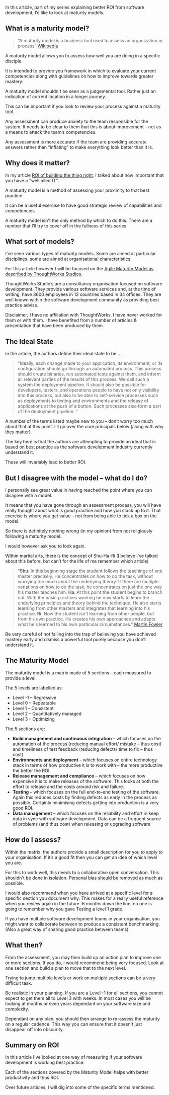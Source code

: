In this article, part of my series explaining better ROI from software development, I’d like to look at maturity models.

## What is a maturity model?

> “A maturity model is a business tool used to assess an organization or process” [Wikipedia](https://en.wikipedia.org/wiki/Maturity_model)

A maturity model allows you to assess how well you are doing in a specific disciple.

It is intended to provide you framework in which to evaluate your current competencies along with guidelines on how to improve towards greater mastery.

A maturity model shouldn't be seen as a judgemental tool. Rather just an indication of current location in a longer journey.

This can be important if you look to review your process against a maturity tool.

Any assessment can produce anxiety to the team responsible for the system. It needs to be clear to them that this is about improvement – not as a means to attack the team’s competencies.

Any assessment is more accurate if the team are providing accurate answers rather than “inflating” to make everything look better than it is.

## Why does it matter?

In my article [ROI of building the thing right](/blog/roi-of-building-the-thing-right), I talked about how important that you have a "well oiled IT".

A maturity model is a method of assessing your proximity to that best practice.

It can be a useful exercise to have good strategic review of capabilities and competencies.

A maturity model isn't the only method by which to do this. There are a number that I’ll try to cover off in the fullness of this series.

## What sort of models?

I've seen various types of maturity models. Some are aimed at particular disciplines, some are aimed at organisational characteristics.

For this article however I will be focused on the [Agile Maturity Model as described by ThoughtWorks Studios](http://info.thoughtworks.com/rs/thoughtworks2/images/agile_maturity_model.pdf).

ThoughtWorks Studio’s are a consultancy organisation focused on software development. They provide various software services and, at the time of writing, have 3600 employees in 12 countries based in 34 offices. They are well known within the software development community as providing best practice advise.

Disclaimer; I have no affiliation with ThoughtWorks. I have never worked for them or with them. I have benefited from a number of articles & presentation that have been produced by them.

## The Ideal State

In the article, the authors define their ideal state to be …

> “Ideally, each change made to your application, its environment, or its configuration should go through an automated process. This process should create binaries, run automated tests against them, and inform all relevant parties of the results of this process. We call such a system the deployment pipeline. It should also be possible for developers, testers, and operations people to have not only visibility into this process, but also to be able to self-service processes such as deployments to testing and environments and the release of applications at the push of a button. Such processes also form a part of the deployment pipeline. ”

A number of the terms listed maybe new to you – don’t worry too much about that at this point. I’ll go over the core principals below (along with why they matter).

The key here is that the authors are attempting to provide an ideal that is based on best practice as the software development industry currently understand it.

These will invariably lead to better ROI.

## But I disagree with the model – what do I do?

I personally see great value in having reached the point where you can disagree with a model.

It means that you have gone through an assessment process, you will have really thought about what is good practice and how you stack up to it. That exercise is where you get value – not from being able to tick a box on the model.

So there is definitely nothing wrong (in my opinion) from not religiously following a maturity model.

I would however ask you to look again.

Within martial arts, there is the concept of Shu-Ha-Ri (I believe I've talked about this before, but can’t for the life of me remember which article)

> “**Shu**: In this beginning stage the student follows the teachings of one master precisely. He concentrates on how to do the task, without worrying too much about the underlying theory. If there are multiple variations on how to do the task, he concentrates on just the one way his master teaches him.
> **Ha**: At this point the student begins to branch out. With the basic practices working he now starts to learn the underlying principles and theory behind the technique. He also starts learning from other masters and integrates that learning into his practice.
> **Ri**: Now the student isn't learning from other people, but from his own practice. He creates his own approaches and adapts what he's learned to his own particular circumstances.” [Martin Fowler](http://martinfowler.com/bliki/ShuHaRi.html)

Be very careful of not falling into the trap of believing you have achieved mastery early and dismiss a powerful tool purely because you don’t understand it.

## The Maturity Model

The maturity model is a matrix made of 5 sections – each measured to provide a level.

The 5 levels are labelled as:

* Level -1 – Regressive
* Level 0 – Repeatable
* Level 1 – Consistent
* Level 2 – Quantitatively managed
* Level 3 – Optimizing

The 5 sections are:

* **Build management and continuous integration** – which focuses on the automation of the process (reducing manual effort/ mistake – thus cost) and timeliness of test feedback (reducing defects/ time to fix – thus cost)
* **Environments and deployment** – which focuses on entire technology stack in terms of how productive it is to work with – the more productive the better the ROI
* **Release management and compliance** – which focuses on how expensive it is to make releases of the software. This looks at both the effort to release and the costs around risk and failure.
* **Testing** – which focuses on the full end-to-end testing of the software. Again this reduces costs by finding defects as early in the process as possible. Certainly minimising defects getting into production is a very good ROI.
* **Data management** – which focuses on the reliability and effort in keep data in sync with software development. Data can be a frequent source of problems (and thus cost) when releasing or upgrading software

## How do I assess?

Within the matrix, the authors provide a small description for you to apply to your organisation. If it’s a good fit then you can get an idea of which level you are.

For this to work well, this needs to a collaborative open conversation. This shouldn't be done in isolation. Personal bias should be removed as much as possible.

I would also recommend when you have arrived at a specific level for a specific section you document why. This makes for a really useful reference when you review again in the future. 6 months down the line, no one is going to remember why you gave Testing a level 1 grade.

If you have multiple software development teams in your organisation, you might want to collaborate between to produce a consistent benchmarking. (Also a great way of sharing good practice between teams).

## What then?

From the assessment, you may then build up an action plan to improve one or more sections. If you do, I would recommend being very focused. Look at one section and build a plan to move that to the next level.

Trying to jump multiple levels or work on multiple sections can be a very difficult task.

Be realistic in your planning. If you are a Level -1 for all sections, you cannot expect to get them all to Level 3 with weeks. In most cases you will be looking at months or even years dependant on your software size and complexity.

Dependant on any plan, you should then arrange to re-assess the maturity on a regular cadence. This way you can ensure that it doesn't just disappear off into obscurity.

## Summary on ROI

In this article I've looked at one way of measuring if your software development is working best practice.

Each of the sections covered by the Maturity Model helps with better productivity and thus ROI.

Over future articles, I will dig into some of the specific terms mentioned.